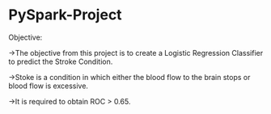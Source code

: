 # PySpark-Project

Objective:
 
  ->The objective from this project is to create a Logistic Regression Classifier to predict the Stroke Condition.
  
  ->Stoke is a condition in which either the blood flow to the brain stops or blood flow is excessive.
  
  ->It is required to obtain ROC > 0.65.

